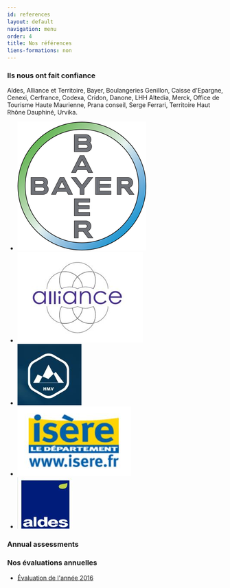 ```yaml
---
id: references
layout: default
navigation: menu
order: 4
title: Nos références
liens-formations: non
---
```


### Ils nous ont fait confiance
Aldes, Alliance et Territoire, Bayer, Boulangeries Genillon, Caisse d'Epargne, Cenexi, Cerfrance, Codexa, Cridon, Danone, LHH Altedia, Merck, Office de Tourisme Haute Maurienne, Prana conseil, Serge Ferrari, Territoire Haut Rhône Dauphiné, Urvika.

- ![Bayer](/images/references/bayer.png)
- ![Alliance](/images/references/Alliance.jpg)
- ![HMV](/images/references/HMV.jpg)
- ![Isere](/images/references/Isere.jpg)
- ![ALDES](/images/references/ALDES.jpg)

[//]: # (Garder le titre Annual assessments au dessus du vrai titre pour le lien du footer)
### Annual assessments
### Nos évaluations annuelles
- [Évaluation de l'année 2016](/images/evaluations/evaluation-2016.pdf)
